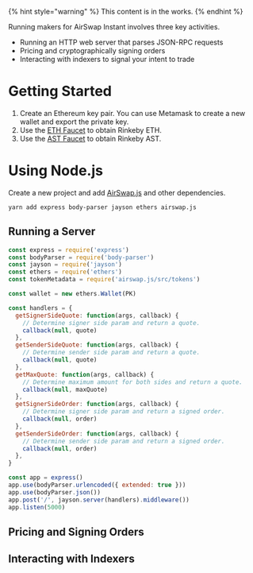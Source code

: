 {% hint style="warning" %}
This content is in the works.
{% endhint %}

Running makers for AirSwap Instant involves three key activities.

- Running an HTTP web server that parses JSON-RPC requests
- Pricing and cryptographically signing orders
- Interacting with indexers to signal your intent to trade

# Getting Started

1. Create an Ethereum key pair. You can use Metamask to create a new wallet and export the private key.
2. Use the [ETH Faucet](https://faucet.rinkeby.io/) to obtain Rinkeby ETH.
3. Use the [AST Faucet](https://ast-faucet-ui.development.airswap.io/) to obtain Rinkeby AST.

# Using Node.js

Create a new project and add [AirSwap.js](https://gitub.com/airswap/AirSwap.js) and other dependencies.

```
yarn add express body-parser jayson ethers airswap.js
```

## Running a Server

```javascript
const express = require('express')
const bodyParser = require('body-parser')
const jayson = require('jayson')
const ethers = require('ethers')
const tokenMetadata = require('airswap.js/src/tokens')

const wallet = new ethers.Wallet(PK)

const handlers = {
  getSignerSideQuote: function(args, callback) {
    // Determine signer side param and return a quote.
    callback(null, quote)
  },
  getSenderSideQuote: function(args, callback) {
    // Determine sender side param and return a quote.
    callback(null, quote)
  },
  getMaxQuote: function(args, callback) {
    // Determine maximum amount for both sides and return a quote.
    callback(null, maxQuote)
  },
  getSignerSideOrder: function(args, callback) {
    // Determine signer side param and return a signed order.
    callback(null, order)
  },
  getSenderSideOrder: function(args, callback) {
    // Determine sender side param and return a signed order.
    callback(null, order)
  },
}

const app = express()
app.use(bodyParser.urlencoded({ extended: true }))
app.use(bodyParser.json())
app.post('/', jayson.server(handlers).middleware())
app.listen(5000)
```

## Pricing and Signing Orders

## Interacting with Indexers
